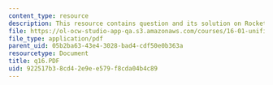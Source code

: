 ```yaml
---
content_type: resource
description: This resource contains question and its solution on Rocket Performance.
file: https://ol-ocw-studio-app-qa.s3.amazonaws.com/courses/16-01-unified-engineering-i-ii-iii-iv-fall-2005-spring-2006/922517b38cd42e9ee579f8cda04b4c89_q16.PDF
file_type: application/pdf
parent_uid: 05b2ba63-43e4-3028-bad4-cdf50e0b363a
resourcetype: Document
title: q16.PDF
uid: 922517b3-8cd4-2e9e-e579-f8cda04b4c89
---
```

